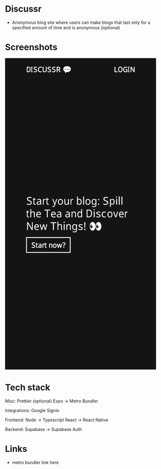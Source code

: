# Discussr 

- Anonymous blog site where users can make blogs that last only for a specified amount of time and is anonymous (optional)

# Screenshots

![LandingPage](https://github.com/raidenfernando1/discussr/blob/main/screenshots/334b4a57-ef0a-4f2e-818b-71ea82ea33a1.jpg)

# Tech stack

Misc:
Prettier (optional)
Expo -> Metro Bundler

Integrations:
Google Signin

Frontend:
Node -> Typescript
React -> React Native

Backend:
Supabase -> Supabase Auth

# Links

- metro bundler link here 
